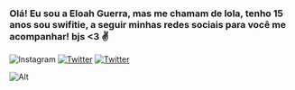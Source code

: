 ### Olá! Eu sou a Eloah Guerra, mas me chamam de lola, tenho 15 anos sou swifitie, a seguir minhas redes sociais para você me acompanhar! bjs <3 ✌️





![Instagram](https://img.shields.io/badge/Instagram-E4405F?style=for-the-badge&logo=instagram&logoColor=white)
[![Twitter](https://img.shields.io/badge/Twitter-1DA1F2?style=for-the-badge&logo=twitter&logoColor=white)](https://twitter.com/loloamaestrelas)
[![Twitter](https://img.shields.io/badge/Gmail-D14836?style=for-the-badge&logo=gmail&logoColor=white)](mailto:eloah.faria@escola.pr.gov.br)

![Alt](https://media.tenor.com/geAnWFRjmT0AAAAC/taylor-swift-taylor.gif)

